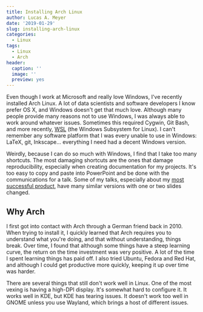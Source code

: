 ```yaml
---
title: Installing Arch Linux
author: Lucas A. Meyer
date: '2019-01-29'
slug: installing-arch-linux
categories:
  - Linux
tags:
  - Linux
  - Arch
header:
  caption: ''
  image: ''
  preview: yes
---
```


Even though I work at Microsoft and really love Windows, I've recently installed Arch Linux. A lot of data scientists and software developers I know prefer OS X, and Windows doesn't get that much love. Although many people provide many reasons not to use Windows, I was always able to work around whatever issues. Sometimes this required Cygwin, Git Bash, and more recently, [WSL](https://docs.microsoft.com/en-us/windows/wsl/install-win10) (the Windows Subsystem for Linux). I can't remember any software platform that I was every unable to use in Windows: LaTeX, git, Inkscape... everything I need had a decent Windows version.

Weirdly, because I can do so much with Windows, I find that I take too many shortcuts. The most damaging shortcuts are the ones that damage reproducibility, especially when creating documentation for my projects. It's too easy to copy and paste into PowerPoint and be done with the communications for a talk. Some of my talks, especially about my [most successful product](https://treasurytoday.com/asa-2017-winners/judges-choice-winner-microsoft), have many similar versions with one or two slides changed.

## Why Arch

I first got into contact with Arch through a German friend back in 2010. When trying to install it, I quickly learned that Arch requires you to understand what you're doing, and that without understanding, things break. Over time, I found that although some things have a steep learning curve, the return on the time investment was very positive. A lot of the time I spent learning things has paid off. I also tried Ubuntu, Fedora and Red Hat, and although I could get productive more quickly, keeping it up over time was harder.

There are several things that still don't work well in Linux. One of the most vexing is having a high-DPI display. It's somewhat hard to configure it. It works well in KDE, but KDE has tearing issues. It doesn't work too well in GNOME unless you use Wayland, which brings a host of different issues.